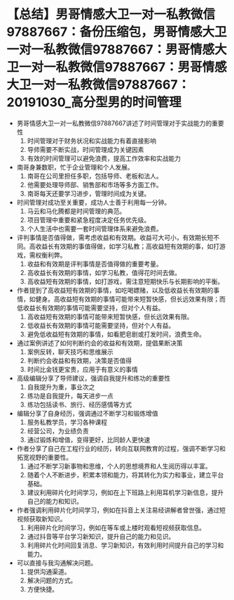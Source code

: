 # 【总结】男哥情感大卫一对一私教微信97887667：备份压缩包，男哥情感大卫一对一私教微信97887667：男哥情感大卫一对一私教微信97887667：男哥情感大卫一对一私教微信97887667：20191030_高分型男的时间管理

-   男哥情感大卫一对一私教微信97887667讲述了时间管理对于实战能力的重要性
    1.  时间管理对于财务状况和实战能力有着直接影响
    2.  导师需要不断实战，时间管理成为关键因素
    3.  有效的时间管理可以避免浪费，提高工作效率和实战能力
-   南哥身兼数职，忙于企业管理和个人发展。
    1.  南哥在公司里担任多职，包括导师、老板和法人。
    2.  他需要处理导师部、销售部和市场等多方面工作。
    3.  南哥每天还要学习进步，管理时间成为关键。
-   时间管理对成功至关重要，成功人士善于利用每一分钟。
    1.  马云和马化腾都是时间管理的典范。
    2.  项目管理中重要和紧急程度决定任务优先级。
    3.  个人生活中也需要一套时间管理体系来避免浪费。
-   评判事情是否值得做，需考虑收益和有效期。收益可大可小，有效期长短不同。高收益长有效期的事值得做，如学习私教；高收益短有效期的事，如打游戏，需权衡利弊。 
    1.  收益和有效期是评判事情是否值得做的重要考量。
    2.  高收益长有效期的事情，如学习私教，值得花时间去做。
    3.  高收益短有效期的事情，如打游戏，需注意短期快乐与长期影响的平衡。
-   作者提到了高收益短有效期的事情，如吃喝嫖赌，以及低收益长有效期的事情，如健身。高收益短有效期的事情可能带来短暂快感，但长远效果有限；而低收益长有效期的事情可能需要坚持，但对个人有益。
    1.  高收益短有效期的事情可能带来短暂快感，但长远效果有限。
    2.  低收益长有效期的事情可能需要坚持，但对个人有益。
    3.  避免低收益短有效期的事情，如看肥皂剧或打发时间，浪费生命。
-   通过案例讲述了如何判断约会的收益和有效期，提倡果断决策
    1.  案例反转，聊天技巧和思维展示
    2.  判断约会收益和有效期，决策是否值得
    3.  时间比金钱更宝贵，应用于有意义的事情
-   高级编辑分享了导师建议，强调自我提升和练功的重要性
    1.  自我提升为重，事业次之
    2.  练功是自我提升，每天进步一点
    3.  练功包括读书、旅行、经历感情等方式
-   编辑分享了自身经历，强调通过不断学习和锻炼增值
    1.  服务私教学员，学习各种课程
    2.  经营公司，为业绩负责
    3.  通过锻炼和增值，变得更好，比同龄人更快速
-   作者分享了自己在工程行业的经历，转向互联网教育的过程，强调不断学习和拓宽视野的重要性。
    1.  通过不断学习新事物和思维，个人的思想境界和人生阅历得以丰富。
    2.  随着个人不断进步，积累本领和能力，将其转化为实力和事业，建立平台基础。
    3.  建议利用碎片化时间学习，例如在上下班路上利用耳机学习新信息，提升自己的能力和知识。
-   作者强调利用碎片化时间学习，例如在抖音上关注易经讲解者曾世强，通过短视频获取新知识。
    1.  利用碎片化时间学习，例如在等车或上楼时观看短视频获取信息。
    2.  通过抖音等平台学习新知识，提升自己的能力和见识。
    3.  利用碎片化时间回复消息、学习新知识，有效利用时间提升自己的学习和能力。
-   可以直接与我沟通解决问题。 
    1.  提供沟通渠道。
    2.  解决问题的方式。
    3.  方便快捷。